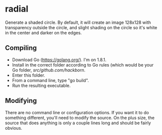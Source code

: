 # radial

Generate a shaded circle. By default, it will create an image 128x128 with transparency outside the circle, and slight shading on the circle so it's white in the center and darker on the edges.

## Compiling

* Download Go (https://golang.org/). I'm on 1.8.1.
* Install in the correct folder according to Go rules (which would be your Go folder, *src/github.com/hackborn*.
* Enter this folder.
* From a command line, type "go build".
* Run the resulting executable.

## Modifying
There are no command line or configuration options. If you want it to do something different, you'll need to modify the source. On the plus size, the source that does anything is only a couple lines long and should be fairly obvious.
